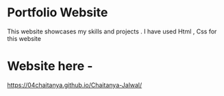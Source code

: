 # Portfolio Website
This website showcases my skills and projects . I have used Html , Css for this website 

# Website here - 
 https://04chaitanya.github.io/Chaitanya-Jalwal/
